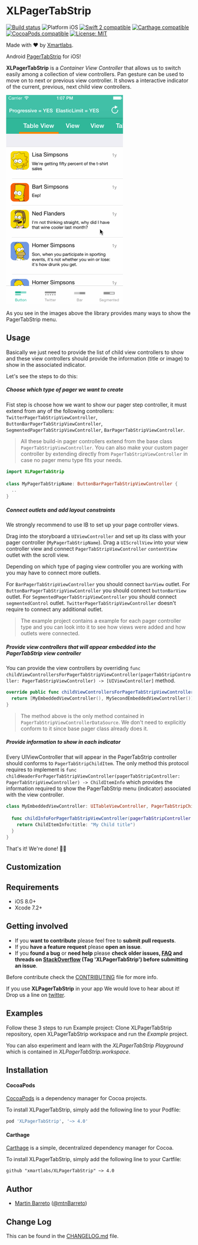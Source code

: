 # XLPagerTabStrip

<p align="left">
<a href="https://travis-ci.org/xmartlabs/XLPagerTabStrip"><img src="https://travis-ci.org/xmartlabs/XLPagerTabStrip.svg?branch=master" alt="Build status" /></a>
<img src="https://img.shields.io/badge/platform-iOS-blue.svg?style=flat" alt="Platform iOS" />
<a href="https://developer.apple.com/swift"><img src="https://img.shields.io/badge/swift2-compatible-4BC51D.svg?style=flat" alt="Swift 2 compatible" /></a>
<a href="https://github.com/Carthage/Carthage"><img src="https://img.shields.io/badge/Carthage-compatible-4BC51D.svg?style=flat" alt="Carthage compatible" /></a>
<a href="https://cocoapods.org/pods/XLActionController"><img src="https://img.shields.io/badge/pod-4.0.0-blue.svg" alt="CocoaPods compatible" /></a>
<a href="https://raw.githubusercontent.com/xmartlabs/XLPagerTabStrip/master/LICENSE"><img src="http://img.shields.io/badge/license-MIT-blue.svg?style=flat" alt="License: MIT" /></a>
</p>

Made with ❤️ by [Xmartlabs](http://xmartlabs.com).

Android [PagerTabStrip](http://developer.android.com/reference/android/support/v4/view/PagerTabStrip.html) for iOS!

**XLPagerTabStrip** is a *Container View Controller* that allows us to switch easily among a collection of view controllers. Pan gesture can be used to move on to next or previous view controller. It shows a interactive indicator of the current, previous, next child view controllers.

![Screenshot of native Calendar Event Example](Example/PagerSlidingTabStrip.gif)

As you see in the images above the library provides many ways to show the PagerTabStrip menu.

## Usage


Basically we just need to provide the list of child view controllers to show and these view controllers should provide the information (title or image) to show in the associated indicator.

Let's see the steps to do this:

##### Choose which type of pager we want to create

Fist step is choose how we want to show our pager step controller, it must extend from any of the following controllers: `TwitterPagerTabStripViewController`, `ButtonBarPagerTabStripViewController`, `SegmentedPagerTabStripViewController`, `BarPagerTabStripViewController`.

> All these build-in pager controllers extend from the base class `PagerTabStripViewController`.
> You can also make your custom pager controller by extending directly from `PagerTabStripViewController` in case no pager menu type fits your needs.

```swift
import XLPagerTabStrip

class MyPagerTabStripName: ButtonBarPagerTabStripViewController {
  ..
}
```

##### Connect outlets and add layout constraints

We strongly recommend to use IB to set up your page controller views.

Drag into the storyboard a `UIViewController` and set up its class with your pager controller (`MyPagerTabStripName`).
Drag a `UIScrollView` into your view controller view and connect `PagerTabStripViewController` `contentView` outlet with the scroll view.

Depending on which type of paging view controller you are working with you may have to connect more outlets.

For `BarPagerTabStripViewController` you should connect `barView` outlet.
For `ButtonBarPagerTabStripViewController` you should connect `buttonBarView` outlet.
For `SegmentedPagerTabStripViewController` you should connect `segmentedControl` outlet.
`TwitterPagerTabStripViewController` doesn't require to connect any additional outlet.

> The example project contains a example for each pager controller type and you can look into it to see how views were added and how outlets were connected.

##### Provide view controllers that will appear embedded into the PagerTabStrip view controller

You can provide the view controllers by overriding `func childViewControllersForPagerTabStripViewController(pagerTabStripController: PagerTabStripViewController) -> [UIViewController]` method.

```swift
override public func childViewControllersForPagerTabStripViewController(pagerTabStripController: PagerTabStripViewController) -> [UIViewController] {
  return [MyEmbeddedViewController(), MySecondEmbeddedViewController()]
}
```

> The method above is the only method contained in `PagerTabStripViewControllerDataSource`. We don't need to explicitly conform to it since base pager class already does it.


##### Provide information to show in each indicator

Every UIViewController that will appear in the PagerTabStrip controller should conforms to `PagerTabStripChildItem`. The only method this protocol requires to implement is `func childHeaderForPagerTabStripViewController(pagerTabStripController: PagerTabStripViewController) -> ChildItemInfo`
 which provides the information required to show the PagerTabStrip menu (indicator) associated with the view controller.

```swift
class MyEmbeddedViewController: UITableViewController, PagerTabStripChildItem {

  func childInfoForPagerTabStripViewController(pagerTabStripController: PagerTabStripViewController) -> ChildItemInfo {
    return ChildItemInfo(title: "My Child title")
  }
}
```

That's it! We're done! 🍻🍻


## Customization



## Requirements

* iOS 8.0+
* Xcode 7.2+

## Getting involved

* If you **want to contribute** please feel free to **submit pull requests**.
* If you **have a feature request** please **open an issue**.
* If you **found a bug** or **need help** please **check older issues, [FAQ](#faq) and threads on [StackOverflow](http://stackoverflow.com/questions/tagged/XLPagerTabStrip) (Tag 'XLPagerTabStrip') before submitting an issue**.

Before contribute check the [CONTRIBUTING](CONTRIBUTING.md) file for more info.

If you use **XLPagerTabStrip** in your app We would love to hear about it! Drop us a line on [twitter](https://twitter.com/xmartlabs).

## Examples

Follow these 3 steps to run Example project: Clone XLPagerTabStrip repository, open XLPagerTabStrip workspace and run the *Example* project.

You can also experiment and learn with the *XLPagerTabStrip Playground* which is contained in *XLPagerTabStrip.workspace*.

## Installation

#### CocoaPods

[CocoaPods](https://cocoapods.org/) is a dependency manager for Cocoa projects.

To install XLPagerTabStrip, simply add the following line to your Podfile:

```ruby
pod 'XLPagerTabStrip', '~> 4.0'
```

#### Carthage

[Carthage](https://github.com/Carthage/Carthage) is a simple, decentralized dependency manager for Cocoa.

To install XLPagerTabStrip, simply add the following line to your Cartfile:

```ogdl
github "xmartlabs/XLPagerTabStrip" ~> 4.0
```

## Author

* [Martin Barreto](https://github.com/mtnBarreto) ([@mtnBarreto](https://twitter.com/mtnBarreto))


## Change Log

This can be found in the [CHANGELOG.md](CHANGELOG.md) file.
